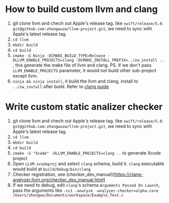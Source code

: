 # How to build custom llvm and clang

1. git clone llvm and chech out Apple's release tag. like `swift/release/5.6`: `git@github.com:zhongwuzw/llvm-project.git`, we need to sync with Apple's latest release tag.
2. ``cd llvm``
3. ``mkdir build``
4. ``cd build``
5. ``cmake -G Ninja -DCMAKE_BUILD_TYPE=Release -DLLVM_ENABLE_PROJECTS=clang -DCMAKE_INSTALL_PREFIX=../zw_install ..`` , this generate the make file of llvm and clang. PS. If we don't pass ``LLVM_ENABLE_PROJECTS`` parameter, it would not build other sub-project except llvm.
6. ``ninja && ninja install``, it build the llvm and clang, install to ``../zw_install`` after build. Refer to [clang guide](https://clang.llvm.org/get_started.html)



# Write custom static analizer checker
1. git clone llvm and chech out Apple's release tag. like `swift/release/5.6`: `git@github.com:zhongwuzw/llvm-project.git`, we need to sync with Apple's latest release tag.
2. ``cd llvm``
3. ``mkdir build``
4. ``cd build``
5. ``cmake -G "Xcode" -DLLVM_ENABLE_PROJECTS=clang ..`` to generate Xcode project
6. Open ``LLVM.xcodeproj`` and select ``clang`` schema, build it. `clang` executable would build at `build/Debug/bin/clang`
7. Checker registration, see (checker_dev_manual)[https://clang-analyzer.llvm.org/checker_dev_manual.html]
8. If we need to debug, edit `clang`'s schema `Arguments Passed On Launch`, pass the arguments like `-cc1 -analyze -analyzer-checker=alpha.core /Users/zhongwu/Documents/workspace/Example_Test.c`
